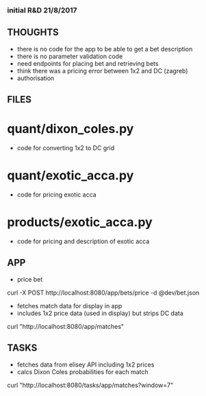 ### initial R&D 21/8/2017

## THOUGHTS

- there is no code for the app to be able to get a bet description
- there is no parameter validation code
- need endpoints for placing bet and retrieving bets
- think there was a pricing error between 1x2 and DC (zagreb)
- authorisation

## FILES

# quant/dixon_coles.py

- code for converting 1x2 to DC grid

# quant/exotic_acca.py

- code for pricing exotic acca

# products/exotic_acca.py

- code for pricing and description of exotic acca

## APP

- price bet

curl -X POST http://localhost:8080/app/bets/price -d @dev/bet.json

- fetches match data for display in app
- includes 1x2 price data (used in display) but strips DC data

curl "http://localhost:8080/app/matches"

## TASKS

- fetches data from elisey API including 1x2 prices
- calcs Dixon Coles probabilities for each match

curl "http://localhost:8080/tasks/app/matches?window=7"
